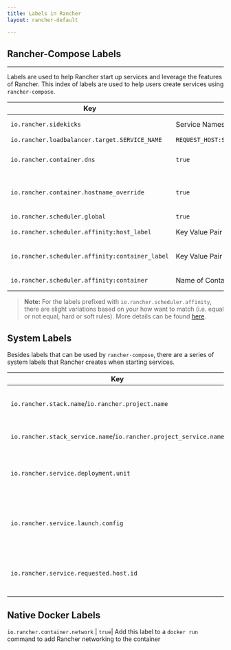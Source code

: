 ```yaml
---
title: Labels in Rancher
layout: rancher-default

---
```


## Rancher-Compose Labels 
---

Labels are used to help Rancher start up services and leverage the features of Rancher. This index of labels are used to help users create services using `rancher-compose`. 

Key | Value |Description
----|-----|---
`io.rancher.sidekicks` | Service Names  | Used to define what services are [sidekicks]({{site.baseurl}}/rancher/rancher-compose/#sidekicks)
`io.rancher.loadbalancer.target.SERVICE_NAME` | `REQUEST_HOST:SOURCE_PORT/REQUEST_PATH=TARGET_PORT` |Used to determine [L7 Load Balancing]({{site.baseurl}}/rancher/rancher-compose/rancher-services/#advanced-load-balancing-(l7))
`io.rancher.container.dns`| `true` | Service is able to use Rancher DNS based service discovery and network will be the host network.
`io.rancher.container.hostname_override` | `true` | Used to set the hostname of the container to the name of the container (e.g. StackName_ServiceName_CreateIndex)
`io.rancher.scheduler.global` | `true` | Used to set [global services]({{site.baseurl}}/rancher/rancher-compose/scheduling/#global-service)
`io.rancher.scheduler.affinity:host_label` | Key Value Pair of Host Label| Used to schedule containers on hosts based on [host label]({{site.baseurl}}/rancher/rancher-compose/scheduling/#finding-hosts-with-host-labels) 
`io.rancher.scheduler.affinity:container_label` | Key Value Pair of Any Container Label | Used to schedule containers on hosts based on [container label or service name]({{site.baseurl}}/rancher/rancher-compose/scheduling/#finding-hosts-with-container-labels) 
`io.rancher.scheduler.affinity:container` | Name of Container | Used to schedule containers on hosts based on [container name]({{site.baseurl}}/rancher/rancher-compose/scheduling/#finding-hosts-with-container-names)

> **Note:** For the labels prefixed with `io.rancher.scheduler.affinity`, there are slight variations based on your how want to match (i.e. equal or not equal, hard or soft rules). More details can be found [here]({{site.baseurl}}/rancher/rancher-compose/scheduling/#table-of-scheduling-labels).


## System Labels

Besides labels that can be used by `rancher-compose`, there are a series of system labels that Rancher creates when starting services.

Key | Description
----|---
`io.rancher.stack.name`/`io.rancher.project.name` | Used to define the stack name of service
`io.rancher.stack_service.name`/`io.rancher.project_service.name`|Determines the name of the stack 
`io.rancher.service.deployment.unit` |  Used to define the deployments for sidekicked services.
`io.rancher.service.launch.config` |   Used to define configurations for side kicked services.
`io.rancher.service.requested.host.id` |  Used by the scheduler to know which host it was scheduled on


## Native Docker Labels

`io.rancher.container.network` | `true`|  Add this label to a `docker run` command to add Rancher networking to the container